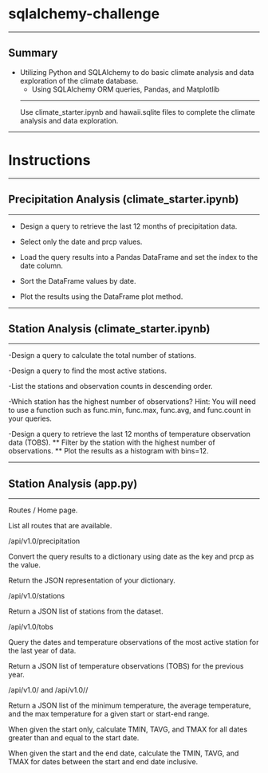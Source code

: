 # sqlalchemy-challenge
-------------------------------
## Summary

* Utilizing Python and SQLAlchemy to do basic climate analysis and data exploration of the climate database.
    - Using SQLAlchemy ORM queries, Pandas, and Matplotlib
    -----------------------------
    Use climate_starter.ipynb and hawaii.sqlite files to complete the climate analysis and data exploration.


-----------------------------------
# Instructions
_______________________________________________

## Precipitation Analysis (climate_starter.ipynb)
______________________________________________
- Design a query to retrieve the last 12 months of precipitation data.

- Select only the date and prcp values.

- Load the query results into a Pandas DataFrame and set the index to the date column.

- Sort the DataFrame values by date.

- Plot the results using the DataFrame plot method.
--------------------------------------------------------------
## Station Analysis (climate_starter.ipynb)
-----------------------------------------------------------------

-Design a query to calculate the total number of stations.

-Design a query to find the most active stations.

-List the stations and observation counts in descending order.

-Which station has the highest number of observations?
      Hint: You will need to use a function such as func.min, func.max, func.avg, and func.count in your queries.

-Design a query to retrieve the last 12 months of temperature observation data (TOBS).
    ** Filter by the station with the highest number of observations.
    ** Plot the results as a histogram with bins=12.

-------------------------------------------------------------


## Station Analysis (app.py)
-------------------------------------------
Routes
/
Home page.


List all routes that are available.

/api/v1.0/precipitation

Convert the query results to a dictionary using date as the key and prcp as the value.

Return the JSON representation of your dictionary.

/api/v1.0/stations

Return a JSON list of stations from the dataset.

/api/v1.0/tobs

Query the dates and temperature observations of the most active station for the last year of data.

Return a JSON list of temperature observations (TOBS) for the previous year.

/api/v1.0/<start> and /api/v1.0/<start>/<end>

Return a JSON list of the minimum temperature, the average temperature, and the max temperature for a given start or start-end range.


When given the start only, calculate TMIN, TAVG, and TMAX for all dates greater than and equal to the start date.


When given the start and the end date, calculate the TMIN, TAVG, and TMAX for dates between the start and end date inclusive.


